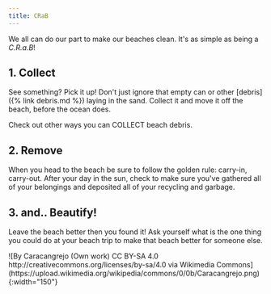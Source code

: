 ```yaml
---
title: CRaB
---
```

We all can do our part to make our beaches clean. It's as simple as being a *C.R.a.B*!

## 1. Collect
See something? Pick it up! Don't just ignore that empty can or other [debris]({% link debris.md %}) laying in the sand. Collect it and move it off the beach, before the ocean does.

Check out other ways you can COLLECT beach debris.

## 2. Remove
When you head to the beach be sure to follow the golden rule: carry-in, carry-out.  After your day in the sun, check to make sure you've gathered all of your belongings and deposited all of your recycling and garbage.

## 3. and.. Beautify!
Leave the beach better then you found it! Ask yourself what is the one thing you could do at your beach trip to make that beach better for someone else.

<span style="align:center">
![By Caracangrejo (Own work) CC BY-SA 4.0 http://creativecommons.org/licenses/by-sa/4.0 via Wikimedia Commons](https://upload.wikimedia.org/wikipedia/commons/0/0b/Caracangrejo.png){:width="150"}
</span>